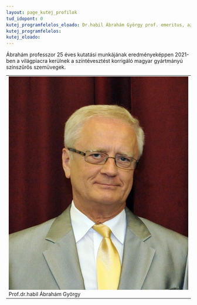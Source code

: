 ```yaml
---
layout: page_kutej_profilok
tud_idopont: 0
kutej_programfelelos_eloado: Dr.habil Ábrahám György prof. emeritus, az MTA doktora
kutej_programfelelos: 
kutej_eloado: 
---
```

Ábrahám professzor 25 éves kutatási munkájának eredményeképpen 2021-ben a világpiacra kerülnek a színtévesztést korrigáló magyar gyártmányú színszűrős szemüvegek. 


 <table class="picture">
<tr>
<td>

<div class="gallery">
    <img src="images/abraham_gyorgy.jpg" max-width="250" max-height="200">
  <div class="desc">Prof.dr.habil Ábrahám György</div>
</div>

</td>
</tr>
</table>
